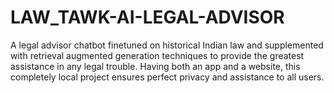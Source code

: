 # LAW_TAWK-AI-LEGAL-ADVISOR
A legal advisor chatbot finetuned on historical Indian law and supplemented with retrieval augmented generation techniques to provide the greatest assistance in any legal trouble. Having both an app and a website, this completely local project ensures perfect privacy and assistance to all users.

